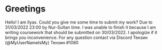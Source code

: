 # Greetings
Hello! I am Ilyas. Could you give me some time to submit my work? Due to 31/03/2022 23:00 by Nur-Sultan time. I was unable to finish it because I am writing coursework that should be submitted on 30/03/2022. I apologize if it brings you inconvenience.
For any question contact via Discord Тензин (@MyUserNameIsMy) Тензин #1080
